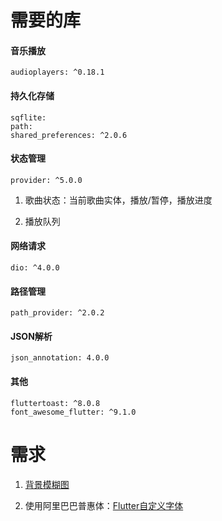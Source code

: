 # 需要的库

#### 音乐播放
```
audioplayers: ^0.18.1
```

#### 持久化存储
```
sqflite:
path:
shared_preferences: ^2.0.6
```

#### 状态管理
```
provider: ^5.0.0
```

1. 歌曲状态：当前歌曲实体，播放/暂停，播放进度

2. 播放队列

#### 网络请求
```
dio: ^4.0.0
```

#### 路径管理
```
path_provider: ^2.0.2
```

#### JSON解析
```
json_annotation: 4.0.0
```

#### 其他

```
fluttertoast: ^8.0.8
font_awesome_flutter: ^9.1.0
```


# 需求

1. [背景模糊图](http://findsrc.com/flutter/detail/8805)

2. 使用阿里巴巴普惠体：[Flutter自定义字体](https://flutterchina.club/custom-fonts/)


